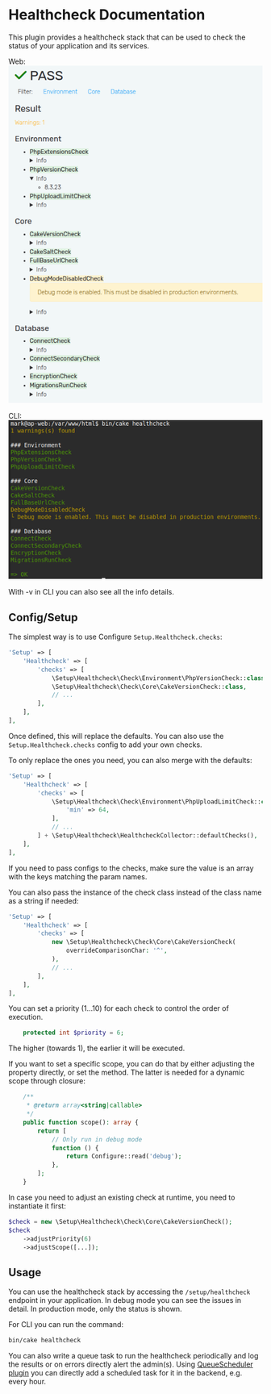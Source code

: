 # Healthcheck Documentation
This plugin provides a healthcheck stack that can be used to check the status
of your application and its services.

Web:
![Healthcheck](screenshot_web.png)

CLI:
![Healthcheck](screenshot_cli.png)

With -v in CLI you can also see all the info details.

## Config/Setup
The simplest way is to use Configure `Setup.Healthcheck.checks`:
```php
'Setup' => [
    'Healthcheck' => [
        'checks' => [
            \Setup\Healthcheck\Check\Environment\PhpVersionCheck::class,
            \Setup\Healthcheck\Check\Core\CakeVersionCheck::class,
            // ...
        ],
    ],
],
```
Once defined, this will replace the defaults.
You can also use the `Setup.Healthcheck.checks` config to add your own checks.

To only replace the ones you need, you can also merge with the defaults:
```php
'Setup' => [
    'Healthcheck' => [
        'checks' => [
            \Setup\Healthcheck\Check\Environment\PhpUploadLimitCheck::class => [
                'min' => 64,
            ],
            // ...
        ] + \Setup\Healthcheck\HealthcheckCollector::defaultChecks(),
    ],
],
```
If you need to pass configs to the checks, make sure the value is an array with the keys matching the param names.

You can also pass the instance of the check class instead of the class name as a string if needed:
```php
'Setup' => [
    'Healthcheck' => [
        'checks' => [
            new \Setup\Healthcheck\Check\Core\CakeVersionCheck(
                overrideComparisonChar: '^',
            ),
            // ...
        ],
    ],
],
```

You can set a priority (1...10) for each check to control the order of execution.
```php
    protected int $priority = 6;
```
The higher (towards 1), the earlier it will be executed.

If you want to set a specific scope, you can do that by either adjusting the property directly, or set the method.
The latter is needed for a dynamic scope through closure:
```php
    /**
     * @return array<string|callable>
     */
    public function scope(): array {
        return [
            // Only run in debug mode
            function () {
                return Configure::read('debug');
            },
        ];
    }
```

In case you need to adjust an existing check at runtime, you need to instantiate it first:
```php
$check = new \Setup\Healthcheck\Check\Core\CakeVersionCheck();
$check
    ->adjustPriority(6)
    ->adjustScope([...]);
```

## Usage

You can use the healthcheck stack by accessing the `/setup/healthcheck` endpoint in your application.
In debug mode you can see the issues in detail. In production mode, only the status is shown.

For CLI you can run the command:
```bash
bin/cake healthcheck
```

You can also write a queue task to run the healthcheck periodically and log the results or
on errors directly alert the admin(s).
Using [QueueScheduler plugin](https://github.com/dereuromark/cakephp-queue-scheduler) you can directly
add a scheduled task for it in the backend, e.g. every hour.

